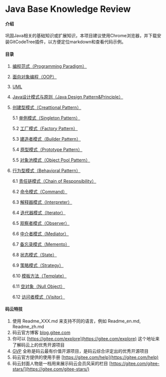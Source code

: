 # Java Base Knowledge Review

#### 介绍
巩固Java相关的基础知识或扩展知识，本项目建议使用Chrome浏览器，并下载安装GitCodeTree插件，以方便定位markdown和查看代码示例。

#### 目录
1. [编程范式（Programming Paradigm）](/src/main/java/com/biwin/basics/knowledge/1.Programming%20Paradigm.md)
2. [面向对象编程（OOP）](/src/main/java/com/biwin/basics/knowledge/2.OOP.md)
3. [UML](/src/main/java/com/biwin/basics/knowledge/3.UML.md)
4. [Java设计模式与原则（Java Design Pattern&Principle）](/src/main/java/com/biwin/designpattern/4.Java%20Design%20Pattern&Principle.md)
5. [创建型模式（Creattional Pattern）](/src/main/java/com/biwin/designpattern/creattionalpattern/5.Creattional%20Pattern.md)

    5.1 [单例模式（Singleton Pattern）](/src/main/java/com/biwin/designpattern/creattionalpattern/singleton/5.1.Singleton.md)
    
    5.2 [工厂模式（Factory Pattern）](/src/main/java/com/biwin/designpattern/creattionalpattern/factory/5.2.Factory.md)
    
    5.3 [建造者模式（Builder Pattern）](/src/main/java/com/biwin/designpattern/creattionalpattern/builder/5.3.Builder.md)
    
    5.4 [原型模式（Prototype Pattern）](/src/main/java/com/biwin/designpattern/creattionalpattern/prototype/5.4.Prototype.md)
    
    5.5 [对象池模式（Object Pool Pattern）](/src/main/java/com/biwin/designpattern/creattionalpattern/objectpool/5.5.ObjectPool.md)
    
6. [行为型模式（Behavioral Pattern）](/src/main/java/com/biwin/designpattern/behavioralpattern/6.Behavioral%20Pattern.md)

     6.1 [责任链模式（Chain of Responsibility）](/src/main/java/com/biwin/designpattern/behavioralpattern/chainofresponsibility/6.1.ChainOfResponsibility.md) 
     
     6.2 [命令模式（Command）](/src/main/java/com/biwin/designpattern/behavioralpattern/command/6.2.Command.md) 
     
     6.3 [解释器模式（Interpreter）](/src/main/java/com/biwin/designpattern/behavioralpattern/interpreter/6.3.Interpreter.md) 
     
     6.4 [迭代器模式（Iterator）](/src/main/java/com/biwin/designpattern/behavioralpattern/iterator/6.4.Iterator.md) 
     
     6.5 [观察者模式（Observer）](/src/main/java/com/biwin/designpattern/behavioralpattern/observer/6.5.Observer.md) 
     
     6.6 [中介者模式（Mediator）](/src/main/java/com/biwin/designpattern/behavioralpattern/mediator/6.6.Mediator.md) 
     
     6.7 [备忘录模式（Memento）](/src/main/java/com/biwin/designpattern/behavioralpattern/memento/6.7.Memento.md) 
     
     6.8 [状态模式（State）](/src/main/java/com/biwin/designpattern/behavioralpattern/state/6.8.State.md) 
     
     6.9 [策略模式（Strategy）](/src/main/java/com/biwin/designpattern/behavioralpattern/strategy/6.9.Strategy.md) 
     
     6.10 [模板方法（Template）](/src/main/java/com/biwin/designpattern/behavioralpattern/template/6.10.Template.md) 
     
     6.11 [空对象（Null Object）](/src/main/java/com/biwin/designpattern/behavioralpattern/nullobject/6.11.NullObject.md) 
     
     6.12 [访问者模式（Visitor）](/src/main/java/com/biwin/designpattern/behavioralpattern/visitor/6.12.Visitor.md) 


#### 码云特技

1. 使用 Readme\_XXX.md 来支持不同的语言，例如 Readme\_en.md, Readme\_zh.md
2. 码云官方博客 [blog.gitee.com](https://blog.gitee.com)
3. 你可以 [https://gitee.com/explore](https://gitee.com/explore) 这个地址来了解码云上的优秀开源项目
4. [GVP](https://gitee.com/gvp) 全称是码云最有价值开源项目，是码云综合评定出的优秀开源项目
5. 码云官方提供的使用手册 [https://gitee.com/help](https://gitee.com/help)
6. 码云封面人物是一档用来展示码云会员风采的栏目 [https://gitee.com/gitee-stars/](https://gitee.com/gitee-stars/)